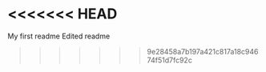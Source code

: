 <<<<<<< HEAD
=======
My first readme
Edited readme
>>>>>>> 9e28458a7b197a421c817a18c94674f51d7fc92c
